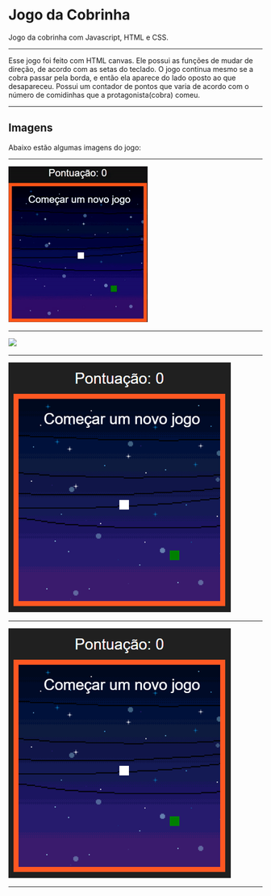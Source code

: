 # Jogo da Cobrinha
Jogo da cobrinha com Javascript, HTML e CSS.

***
Esse jogo foi feito com HTML canvas. Ele possui as funções de mudar de direção, de acordo com as setas do teclado.
O jogo continua mesmo se a cobra passar pela borda, e então ela aparece do lado oposto ao que desapareceu. Possui um contador de pontos que varia de acordo com o número de comidinhas que a protagonista(cobra) comeu.
***
## Imagens

Abaixo estão algumas imagens do jogo:
***

![](snake.gif)
***
![](snake.PNG)
***
![](snake2.PNG)
***
![](snake2.PNG)
***

